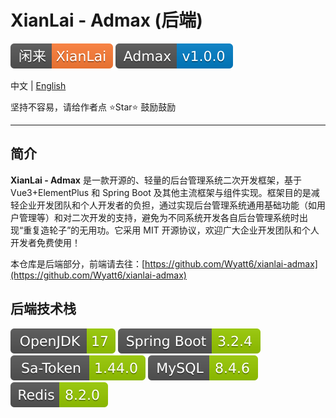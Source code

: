 # XianLai - Admax (后端)

![](./docs/xianlai-badge.svg) ![](./docs/admax-version-badge.svg)

中文 | [English](README_EN.md)

坚持不容易，请给作者点 ⭐️Star⭐️ 鼓励鼓励

---

## 简介

**XianLai - Admax** 是一款开源的、轻量的后台管理系统二次开发框架，基于 Vue3+ElementPlus 和 Spring Boot 及其他主流框架与组件实现。框架目的是减轻企业开发团队和个人开发者的负担，通过实现后台管理系统通用基础功能（如用户管理等）和对二次开发的支持，避免为不同系统开发各自后台管理系统时出现“重复造轮子”的无用功。它采用 MIT 开源协议，欢迎广大企业开发团队和个人开发者免费使用！

本仓库是后端部分，前端请去往：[https://github.com/Wyatt6/xianlai-admax](https://github.com/Wyatt6/xianlai-admax)

## 后端技术栈

![](./docs/techstack_openjdk.svg) ![](./docs/techstack_spring-boot.svg) ![](./docs/techstack_sa-token.svg) ![](./docs/techstack_mysql.svg) ![](./docs/techstack_redis.svg)

